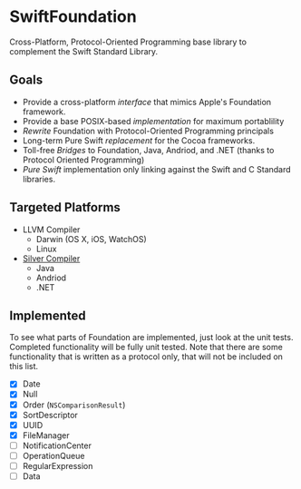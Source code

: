# SwiftFoundation #
Cross-Platform, Protocol-Oriented Programming base library to complement the Swift Standard Library.

## Goals

- Provide a cross-platform *interface* that mimics Apple's Foundation framework.
- Provide a base POSIX-based *implementation* for maximum portablility
- *Rewrite* Foundation with Protocol-Oriented Programming principals
- Long-term Pure Swift *replacement* for the Cocoa frameworks.
- Toll-free *Bridges* to Foundation, Java, Andriod, and .NET (thanks to Protocol Oriented Programming)
- *Pure Swift* implementation only linking against the Swift and C Standard libraries.

## Targeted Platforms

- LLVM Compiler
   - Darwin (OS X, iOS, WatchOS)
   - Linux
- [Silver Compiler](http://elementscompiler.com/elements/silver/)
   - Java 
   - Andriod
   - .NET

## Implemented
To see what parts of Foundation are implemented, just look at the unit tests. Completed functionality will be fully unit tested. Note that there are some functionality that is written as a protocol only, that will not be included on this list.

- [x] Date
- [x] Null
- [x] Order (```NSComparisonResult```)
- [x] SortDescriptor
- [x] UUID
- [x] FileManager
- [ ] NotificationCenter
- [ ] OperationQueue
- [ ] RegularExpression
- [ ] Data
